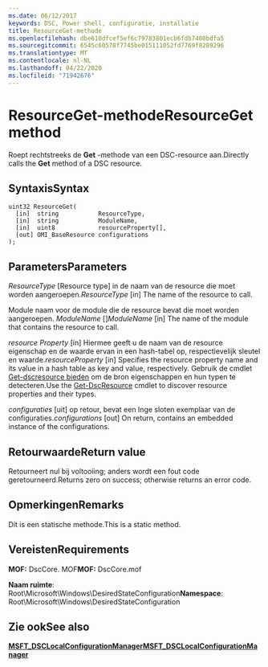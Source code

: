 ```yaml
---
ms.date: 06/12/2017
keywords: DSC, Power shell, configuratie, installatie
title: ResourceGet-methode
ms.openlocfilehash: dbe610dfcef5ef6c79783801ecb6fdb7408bdfa5
ms.sourcegitcommit: 6545c60578f7745be015111052fd7769f8289296
ms.translationtype: MT
ms.contentlocale: nl-NL
ms.lasthandoff: 04/22/2020
ms.locfileid: "71942676"
---
```

# <a name="resourceget-method"></a><span data-ttu-id="36f0d-103">ResourceGet-methode</span><span class="sxs-lookup"><span data-stu-id="36f0d-103">ResourceGet method</span></span>

<span data-ttu-id="36f0d-104">Roept rechtstreeks de **Get** -methode van een DSC-resource aan.</span><span class="sxs-lookup"><span data-stu-id="36f0d-104">Directly calls the **Get** method of a DSC resource.</span></span>

## <a name="syntax"></a><span data-ttu-id="36f0d-105">Syntaxis</span><span class="sxs-lookup"><span data-stu-id="36f0d-105">Syntax</span></span>

```mof
uint32 ResourceGet(
  [in]  string           ResourceType,
  [in]  string           ModuleName,
  [in]  uint8            resourceProperty[],
  [out] OMI_BaseResource configurations
);
```

## <a name="parameters"></a><span data-ttu-id="36f0d-106">Parameters</span><span class="sxs-lookup"><span data-stu-id="36f0d-106">Parameters</span></span>

<span data-ttu-id="36f0d-107">*ResourceType* \[Resource type\] in de naam van de resource die moet worden aangeroepen.</span><span class="sxs-lookup"><span data-stu-id="36f0d-107">*ResourceType* \[in\] The name of the resource to call.</span></span>

<span data-ttu-id="36f0d-108">Module naam voor de module die de resource bevat die moet worden aangeroepen. *ModuleName* \[\]</span><span class="sxs-lookup"><span data-stu-id="36f0d-108">*ModuleName* \[in\] The name of the module that contains the resource to call.</span></span>

<span data-ttu-id="36f0d-109">*resource Property* \[in\] Hiermee geeft u de naam van de resource eigenschap en de waarde ervan in een hash-tabel op, respectievelijk sleutel en waarde.</span><span class="sxs-lookup"><span data-stu-id="36f0d-109">*resourceProperty* \[in\] Specifies the resource property name and its value in a hash table as key and value, respectively.</span></span> <span data-ttu-id="36f0d-110">Gebruik de cmdlet [Get-dscresource bieden](/powershell/module/PSDesiredStateConfiguration/Get-DscResource) om de bron eigenschappen en hun typen te detecteren.</span><span class="sxs-lookup"><span data-stu-id="36f0d-110">Use the [Get-DscResource](/powershell/module/PSDesiredStateConfiguration/Get-DscResource) cmdlet to discover resource properties and their types.</span></span>

<span data-ttu-id="36f0d-111">*configuraties* \[uit\] op retour, bevat een Inge sloten exemplaar van de configuraties.</span><span class="sxs-lookup"><span data-stu-id="36f0d-111">*configurations* \[out\] On return, contains an embedded instance of the configurations.</span></span>

## <a name="return-value"></a><span data-ttu-id="36f0d-112">Retourwaarde</span><span class="sxs-lookup"><span data-stu-id="36f0d-112">Return value</span></span>

<span data-ttu-id="36f0d-113">Retourneert nul bij voltooiing; anders wordt een fout code geretourneerd.</span><span class="sxs-lookup"><span data-stu-id="36f0d-113">Returns zero on success; otherwise returns an error code.</span></span>

## <a name="remarks"></a><span data-ttu-id="36f0d-114">Opmerkingen</span><span class="sxs-lookup"><span data-stu-id="36f0d-114">Remarks</span></span>

<span data-ttu-id="36f0d-115">Dit is een statische methode.</span><span class="sxs-lookup"><span data-stu-id="36f0d-115">This is a static method.</span></span>

## <a name="requirements"></a><span data-ttu-id="36f0d-116">Vereisten</span><span class="sxs-lookup"><span data-stu-id="36f0d-116">Requirements</span></span>

<span data-ttu-id="36f0d-117">**MOF:** DscCore. MOF</span><span class="sxs-lookup"><span data-stu-id="36f0d-117">**MOF:** DscCore.mof</span></span>

<span data-ttu-id="36f0d-118">**Naam ruimte**: Root\Microsoft\Windows\DesiredStateConfiguration</span><span class="sxs-lookup"><span data-stu-id="36f0d-118">**Namespace**: Root\Microsoft\Windows\DesiredStateConfiguration</span></span>

## <a name="see-also"></a><span data-ttu-id="36f0d-119">Zie ook</span><span class="sxs-lookup"><span data-stu-id="36f0d-119">See also</span></span>

[<span data-ttu-id="36f0d-120">**MSFT_DSCLocalConfigurationManager**</span><span class="sxs-lookup"><span data-stu-id="36f0d-120">**MSFT_DSCLocalConfigurationManager**</span></span>](msft-dsclocalconfigurationmanager.md)
